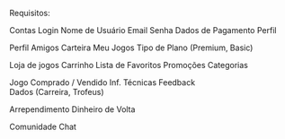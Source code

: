 Requisitos:

Contas
    Login
        Nome de Usuário
        Email
        Senha
    Dados de Pagamento
    Perfil

Perfil
    Amigos
    Carteira
    Meu Jogos
    Tipo de Plano (Premium, Basic)

Loja de jogos
    Carrinho
    Lista de Favoritos
    Promoções
    Categorias    

Jogo
    Comprado / Vendido
    Inf. Técnicas
    Feedback   
    Dados (Carreira, Trofeus)
        
Arrependimento
    Dinheiro de Volta

Comunidade
    Chat






